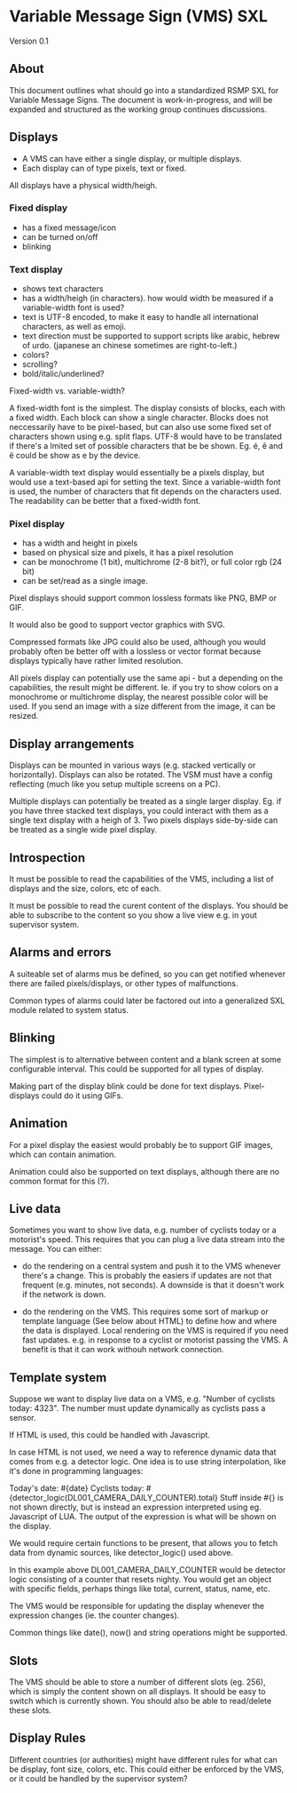 # Variable Message Sign (VMS) SXL
Version 0.1

## About
This document outlines what should go into a standardized RSMP SXL for Variable Message Signs.
The document is work-in-progress, and will be expanded and structured as the working group continues discussions.


## Displays
- A VMS can have either a single display, or multiple displays.
- Each display can of type pixels, text or fixed.

All displays have a physical width/heigh.

### Fixed display
- has a fixed message/icon
- can be turned on/off
- blinking

### Text display
- shows text characters
- has a width/heigh (in characters). how would width be measured if a variable-width font is used?
- text is UTF-8 encoded, to make it easy to handle all international characters, as well as emoji.
- text direction must be supported to support scripts like arabic, hebrew of urdo. (japanese an chinese sometimes are right-to-left.)
- colors?
- scrolling?
- bold/italic/underlined?

Fixed-width vs. variable-width?

A fixed-width font is the simplest. The display consists of blocks, each with a fixed width. Each block can show a single character. Blocks does not neccessarily have to be pixel-based, but can also use some fixed set of characters shown using e.g. split flaps. UTF-8 would have to be translated if there's a lmited set of possible characters that be be shown. Eg. é, ê and ë could be show as e by the device.

A variable-width text display would essentially be a pixels display, but would use a text-based api for setting the text. Since a variable-width font is used, the number of characters that fit depends on the characters used. The readability can be better that a fixed-width font.

### Pixel display
- has a width and height in pixels
- based on physical size and pixels, it has a pixel resolution
- can be monochrome (1 bit), multichrome (2-8 bit?), or full color rgb (24 bit)
- can be set/read as a single image.

Pixel displays should support common lossless formats like PNG, BMP or GIF.

It would also be good to support vector graphics with SVG.

Compressed formats like JPG could also be used, although you would probably often be better off with a lossless or vector format because displays typically have rather limited resolution.

All pixels display can potentially use the same api - but a depending on the capabilities, the result might be different. Ie. if you try to show colors on a monochrome or multichrome display, the nearest possible color will be used. If you send an image with a size different from the image, it can be resized.

## Display arrangements
Displays can be mounted in various ways (e.g. stacked vertically or horizontally). Displays can also be rotated. The VSM must have a config reflecting (much like you setup multiple screens on a PC).

Multiple displays can potentially be treated as a single larger display. Eg. if you have three stacked text displays, you could interact with them as a single text display with a heigh of 3. Two pixels displays side-by-side can be treated as a single wide pixel display.

## Introspection
It must be possible to read the capabilities of the VMS, including a list of displays and the size, colors, etc of each.

It must be possible to read the curent content of the displays. You should be able to subscribe to the content so you show a live view e.g. in yout supervisor system.

## Alarms and errors
A suiteable set of alarms mus be defined, so you can get notified whenever there are failed pixels/displays, or other types of malfunctions.

Common types of alarms could later be factored out into a generalized SXL module related to system status.

## Blinking
The simplest is to alternative between content and a blank screen at some configurable interval. This could be supported for all types of display.

Making part of the display blink could be done for text displays. Pixel-displays could do it using GIFs.

## Animation
For a pixel display the easiest would probably be to support GIF images, which can contain animation.

Animation could also be supported on text displays, although there are no common format for this (?).

## Live data
Sometimes you want to show live data, e.g. number of cyclists today or a motorist's speed. This requires that you can plug a live data stream into the message. You can either:
- do the rendering on a central system and push it to the VMS whenever there's a change. This is probably the easiers if updates are not that frequent (e.g. minutes, not seconds). A downside is that it doesn't work if the network is down.

- do the rendering on the VMS. This requires some sort of markup or template language (See below about HTML) to define how and where the data is displayed. Local rendering on the VMS is required if you need fast updates. e.g. in response to a cyclist or motorist passing the VMS. A benefit is that it can work withouh network connection.

## Template system
Suppose we want to display live data on a VMS, e.g. "Number of cyclists today: 4323". The number must update dynamically as cyclists pass a sensor.

If HTML is used, this could be handled with Javascript.

In case HTML is not used, we need a way to reference dynamic data that comes from e.g. a detector logic. One idea is to use string interpolation, like it's done in programming languages:

Today's date: #{date}
Cyclists today: #{detector_logic(DL001_CAMERA_DAILY_COUNTER).total}
Stuff inside #{} is not shown directly, but is instead an expression interpreted using eg. Javascript of LUA. The output of the expression is what will be shown on the display.

We would require certain functions to be present, that allows you to fetch data from dynamic sources, like detector_logic() used above.

In this example above DL001_CAMERA_DAILY_COUNTER would be detector logic consisting of a counter that resets nighty. You would get an object with specific fields, perhaps things like total, current, status, name, etc.

The VMS would be responsible for updating the display whenever the expression changes (ie. the counter changes).

Common things like date(), now() and string operations might be supported.

## Slots
The VMS should be able to store a  number of different slots (eg. 256), which is simply the content shown on all displays. It should be easy to switch which is currently shown. You should also be able to read/delete these slots.

## Display Rules
Different countries (or authorities) might have different rules for what can be display, font size, colors, etc. This could either be enforced by the VMS, or it could be handled by the supervisor system?


